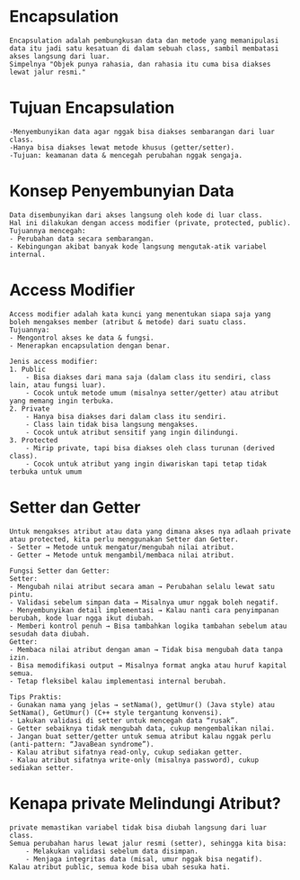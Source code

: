 # Encapsulation
    Encapsulation adalah pembungkusan data dan metode yang memanipulasi data itu jadi satu kesatuan di dalam sebuah class, sambil membatasi akses langsung dari luar.
    Simpelnya "Objek punya rahasia, dan rahasia itu cuma bisa diakses lewat jalur resmi."

# Tujuan Encapsulation
    -Menyembunyikan data agar nggak bisa diakses sembarangan dari luar class.
    -Hanya bisa diakses lewat metode khusus (getter/setter).
    -Tujuan: keamanan data & mencegah perubahan nggak sengaja.

# Konsep Penyembunyian Data
    Data disembunyikan dari akses langsung oleh kode di luar class.
    Hal ini dilakukan dengan access modifier (private, protected, public).
    Tujuannya mencegah:
    - Perubahan data secara sembarangan.
    - Kebingungan akibat banyak kode langsung mengutak-atik variabel internal.

# Access Modifier
    Access modifier adalah kata kunci yang menentukan siapa saja yang boleh mengakses member (atribut & metode) dari suatu class.
    Tujuannya:
    - Mengontrol akses ke data & fungsi.
    - Menerapkan encapsulation dengan benar.

    Jenis access modifier:
    1. Public
        - Bisa diakses dari mana saja (dalam class itu sendiri, class lain, atau fungsi luar).
        - Cocok untuk metode umum (misalnya setter/getter) atau atribut yang memang ingin terbuka.
    2. Private
        - Hanya bisa diakses dari dalam class itu sendiri.
        - Class lain tidak bisa langsung mengakses.
        - Cocok untuk atribut sensitif yang ingin dilindungi.
    3. Protected
        - Mirip private, tapi bisa diakses oleh class turunan (derived class).
        - Cocok untuk atribut yang ingin diwariskan tapi tetap tidak terbuka untuk umum

# Setter dan Getter
    Untuk mengakses atribut atau data yang dimana akses nya adlaah private atau protected, kita perlu menggunakan Setter dan Getter.
    - Setter → Metode untuk mengatur/mengubah nilai atribut.
    - Getter → Metode untuk mengambil/membaca nilai atribut.

    Fungsi Setter dan Getter:
    Setter:
    - Mengubah nilai atribut secara aman → Perubahan selalu lewat satu pintu.
    - Validasi sebelum simpan data → Misalnya umur nggak boleh negatif.
    - Menyembunyikan detail implementasi → Kalau nanti cara penyimpanan berubah, kode luar ngga ikut diubah.
    - Memberi kontrol penuh → Bisa tambahkan logika tambahan sebelum atau sesudah data diubah.
    Getter:
    - Membaca nilai atribut dengan aman → Tidak bisa mengubah data tanpa izin.
    - Bisa memodifikasi output → Misalnya format angka atau huruf kapital semua.
    - Tetap fleksibel kalau implementasi internal berubah.

    Tips Praktis:
    - Gunakan nama yang jelas → setNama(), getUmur() (Java style) atau SetNama(), GetUmur() (C++ style tergantung konvensi).
    - Lakukan validasi di setter untuk mencegah data “rusak”.
    - Getter sebaiknya tidak mengubah data, cukup mengembalikan nilai.
    - Jangan buat setter/getter untuk semua atribut kalau nggak perlu (anti-pattern: “JavaBean syndrome”).
    - Kalau atribut sifatnya read-only, cukup sediakan getter.
    - Kalau atribut sifatnya write-only (misalnya password), cukup sediakan setter.

# Kenapa private Melindungi Atribut?
    private memastikan variabel tidak bisa diubah langsung dari luar class.
    Semua perubahan harus lewat jalur resmi (setter), sehingga kita bisa:
        - Melakukan validasi sebelum data disimpan.
        - Menjaga integritas data (misal, umur nggak bisa negatif).
    Kalau atribut public, semua kode bisa ubah sesuka hati.


